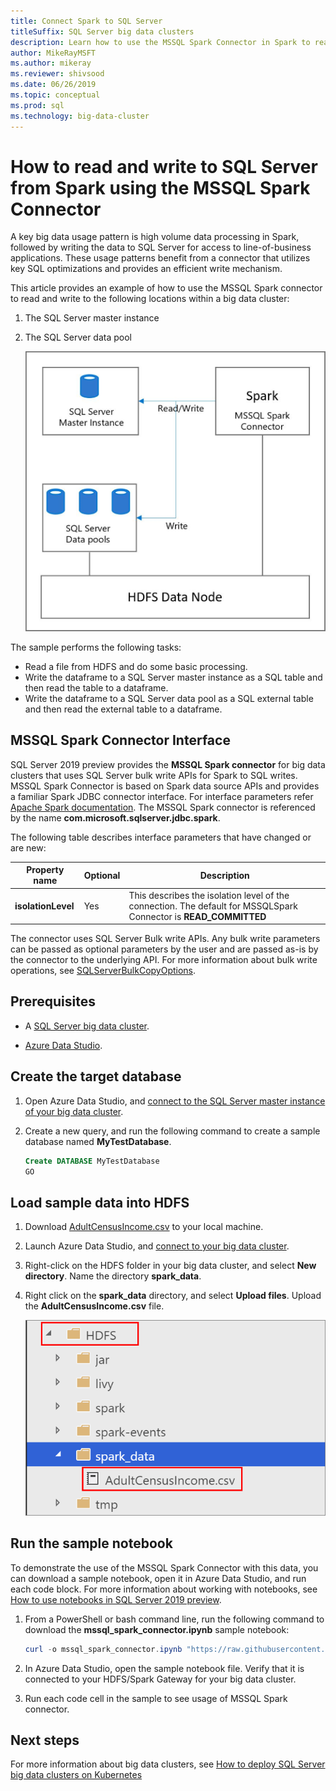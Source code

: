 ```yaml
---
title: Connect Spark to SQL Server
titleSuffix: SQL Server big data clusters
description: Learn how to use the MSSQL Spark Connector in Spark to read and write to SQL Server.
author: MikeRayMSFT
ms.author: mikeray
ms.reviewer: shivsood
ms.date: 06/26/2019
ms.topic: conceptual
ms.prod: sql
ms.technology: big-data-cluster
---
```


# How to read and write to SQL Server from Spark using the MSSQL Spark Connector

A key big data usage pattern is high volume data processing in Spark, followed by writing the data to SQL Server for access to line-of-business applications. These usage patterns benefit from a connector that utilizes key SQL optimizations and provides an efficient write mechanism.

This article provides an example of how to use the MSSQL Spark connector to read and write to the following locations within a big data cluster:

1. The SQL Server master instance
1. The SQL Server data pool

   ![MSSQL Spark connector diagram](./media/spark-mssql-connector/mssql-spark-connector-diagram.png)

The sample performs the following tasks:

- Read a file from HDFS and do some basic processing.
- Write the dataframe to a SQL Server master instance as a SQL table and then read the table to a dataframe.
- Write the dataframe to a SQL Server data pool as a SQL external table and then read the external table to a dataframe.

## MSSQL Spark Connector Interface

SQL Server 2019 preview provides the **MSSQL Spark connector** for big data clusters that uses SQL Server bulk write APIs for Spark to SQL writes. MSSQL Spark Connector is based on Spark data source APIs and provides a familiar Spark JDBC connector interface. For interface parameters refer [Apache Spark documentation](http://spark.apache.org/docs/latest/sql-data-sources-jdbc.html). The MSSQL Spark connector is referenced by the name **com.microsoft.sqlserver.jdbc.spark**.

The following table describes interface parameters that have changed or are new:

| Property name | Optional | Description |
|---|---|---|
| **isolationLevel** | Yes | This describes the isolation level of the connection. The default for MSSQLSpark Connector is **READ_COMMITTED** |

The connector uses SQL Server Bulk write APIs. Any bulk write parameters can be passed as optional parameters by the user and are passed as-is by the connector to the underlying API. For more information about bulk write operations, see [SQLServerBulkCopyOptions]( ../connect/jdbc/using-bulk-copy-with-the-jdbc-driver.md#sqlserverbulkcopyoptions).

## Prerequisites

- A [SQL Server big data cluster](deploy-get-started.md).

- [Azure Data Studio](https://aka.ms/azdata-insiders).

## Create the target database

1. Open Azure Data Studio, and [connect to the SQL Server master instance of your big data cluster](connect-to-big-data-cluster.md).

1. Create a new query, and run the following command to create a sample database named **MyTestDatabase**.

   ```sql
   Create DATABASE MyTestDatabase
   GO
   ```

## Load sample data into HDFS

1. Download [AdultCensusIncome.csv](https://amldockerdatasets.azureedge.net/AdultCensusIncome.csv) to your local machine.

1. Launch Azure Data Studio, and [connect to your big data cluster](connect-to-big-data-cluster.md).

1. Right-click on the HDFS folder in your big data cluster, and select **New directory**. Name the directory **spark_data**.

1. Right click on the **spark_data** directory, and select **Upload files**. Upload the **AdultCensusIncome.csv** file.

   ![AdultCensusIncome CSV file](./media/spark-mssql-connector/spark_data.png)

## Run the sample notebook

To demonstrate the use of the MSSQL Spark Connector with this data, you can download a sample notebook, open it in Azure Data Studio, and run each code block. For more information about working with notebooks, see [How to use notebooks in SQL Server 2019 preview](notebooks-guidance.md).

1. From a PowerShell or bash command line, run the following command to download the **mssql_spark_connector.ipynb** sample notebook:

   ```PowerShell
   curl -o mssql_spark_connector.ipynb "https://raw.githubusercontent.com/microsoft/sql-server-samples/master/samples/features/sql-big-data-cluster/spark/data-virtualization/mssql_spark_connector.ipynb"
   ```

1. In Azure Data Studio, open the sample notebook file. Verify that it is connected to your HDFS/Spark Gateway for your big data cluster.

1. Run each code cell in the sample to see usage of MSSQL Spark connector.

## Next steps

For more information about big data clusters, see [How to deploy SQL Server big data clusters on Kubernetes](deployment-guidance.md)